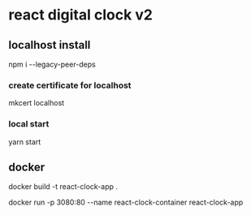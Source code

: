 # react digital clock v2

## localhost install

npm i --legacy-peer-deps

### create certificate for localhost

mkcert localhost

### local start

yarn start

## docker

docker build -t react-clock-app .

docker run -p 3080:80 --name react-clock-container react-clock-app
